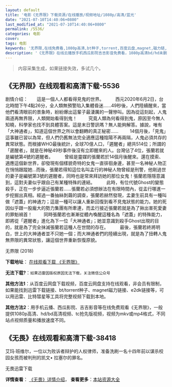 ```yaml
---
layout: default
title: '电影《无界限》下载资源/在线播放/视频地址/1080p/高清/蓝光'
date: "2021-07-10T14:40:06+0800"
last_modified_at: "2021-07-10T14:40:06+0800"
permalink: /5536/
categories: 电影
cover:
tags: 电影
keywords: '无界限,在线免费看,1080p高清,bt种子,torrent,百度云盘,magnet,磁力链,迅雷下载资源'
description: '《无界限》在线云播放手机西瓜影院吉吉影音免费看，1080p高清bd/hd未删减完整版和tc抢先枪版，mkv/mp4格式，附带bt/torrent种子、magnet/磁力链、百度云盘、网盘资源迅雷下载链接'
---
```


>内容采集生成，如果链接失效，多试几个。


## 《无界限》在线观看和高清下载-5536

剧情介绍：　　這是一個人人都看得見鬼的世界。  　　西元2020年6月2日，台北時間下午4點26分，全人類無預警陷入集體昏迷……49秒後，人們陸續醒來，當他們看清眼前的景象時，紛紛爆出這輩子最淒厲的一聲慘叫。因為從這刻起，人鬼兩道再無界限，人類開始看得到鬼！  　　究竟人類為何看得到鬼，原因至今無人知曉，科學家也找不到具體答案。這是末日警訊嗎？無人能夠解答。據說，唯有「大神通者」，知道這個世界之所以會翻轉的真正秘密……  　　14個月後，「見鬼」這事雖已習以為常，但人們仍舊無法完全適應這種陰陽不再兩隔，人鬼必須共存的異常狀態。而根據WHO最後統計，全球70億人口，「遲醒者」總共514位；所謂的「遲醒者」，就是在神秘49秒事件後沒有立即醒來的人。台灣佔了4位，張蘭若就是編號第4號的遲醒者。  　　曾經是靈媒的張蘭若於14個月後醒來。還在摸索、適應這個新世界，卻發現有個樣貌奇特的女鬼一直徘徊身邊，甚至一名神秘人物正在悄悄跟蹤她…而後，張蘭若得知這位名叫孟行的神秘人物曾經是刑警，他剛過世的妻子是編號第3號的遲醒者，同時也是常來拜訪她的那位女鬼！張蘭若隱隱意識到，這對夫妻似乎跟自己有某種特殊的連結。  　　此時，有位代號Ghost的變態殺手，正在一步步逼近張蘭若……張蘭若必須想辦法在有限時間內，從孟行哪進一步挖掘出真相。經過一番抽絲剝繭的調查，張蘭若赫然發現，孟妻生前具有一種叫做「遮蓋」的神通力；這是一種可以讓人重新回復到看不見鬼狀態的能力。她的死因似乎跟一股龐大的勢力集團有所牽連，而孟行接近張蘭若就是為了揪出害死愛妻的罪魁禍首！  　　同時張蘭若也漸漸從體內喚醒這種名為「遮蓋」的特殊能力，即將從「遲醒者」進化為下一位「大神通者」；她並意識到殺手Ghost出現的目的，就是為了完全抹滅張蘭若這種人在世間的存在。  　　最後，張蘭若終將明白，世上的大神通者並不只她一個；而大神通者們的陸續出現，就是為了扭轉人鬼無界限的異常狀態，讓這個世界重新恢復原貌。


无界限 (2018)

**下载地址**： [在线观看下载 《无界限》](https://www.btbtdy.me/btdy/dy16110.html) 


**无法下载?**：`如果迅雷因版权原因无法下载，关注微信公众号 `

**其他方法1**：从百度云网盘下载视频，百度云网盘支持在线观看，非会员有限制，如果能找到迅雷下载链接、bt/torrent种子、magnet磁力链接、e2dk链接等，可以用迅雷、比特彗星等工具将完整视频下载到本地。

**其他方法2**：用手机云播、西瓜影院、吉吉影音等在线免费观看《无界限》，一般提供1080p高清、hd/bd高清视频、tc抢先版视频，视频为mkv或mp4格式，不同站点视频质量和播放速度不同。


## 《无畏》在线观看和高清下载-38418

艾玛·班维尔，一位以为败诉者辩护的人权律师，准备洗刷一名十四年前以谋杀校园女孩而被判刑的凯文• 拉塞尔的罪名。


无畏迅雷下载

**详情查看**： [《无畏》详情介绍](/movie/38418/)， **查看更多**：[本站资源大全](/movie/t/all/)

